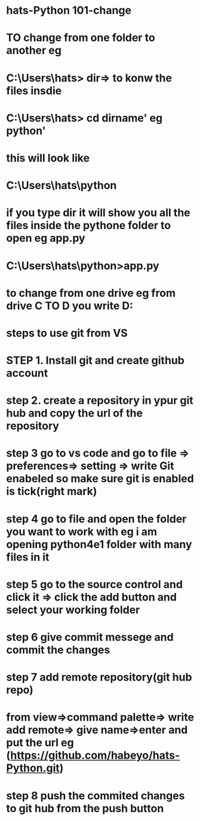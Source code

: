 # hats-Python 101-change
# TO change from one folder to another eg
# C:\Users\hats> dir=> to konw the files insdie
# C:\Users\hats> cd dirname' eg python'
# this will look like
# C:\Users\hats\python
# if you type dir it will show you all the files inside the pythone folder to open eg app.py 
#  C:\Users\hats\python>app.py
# to change from one drive eg from drive C TO D you write D:
# steps to use git from VS
# STEP 1. Install git and create github account
# step 2. create a repository in ypur git hub and copy the url of the repository
# step 3 go to vs code and go to file => preferences=> setting => write Git enabeled so make sure git is enabled is tick(right mark)
# step 4 go to file and open the folder you want to work with eg i am opening python4e1 folder with many files in it
# step 5 go to the source control and click it => click the add button and select your working folder
# step 6 give commit messege and commit the changes
# step 7 add remote repository(git hub repo)
# from view=>command palette=> write add remote=> give name=>enter and put the url eg (https://github.com/habeyo/hats-Python.git)
# step 8 push the commited changes to git hub from the push button
